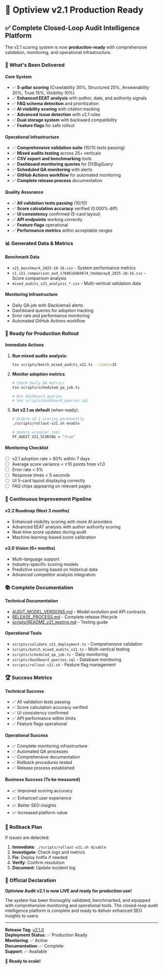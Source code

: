 # 🚀 Optiview v2.1 Production Ready

## ✅ Complete Closed-Loop Audit Intelligence Platform

The v2.1 scoring system is now **production-ready** with comprehensive validation, monitoring, and operational infrastructure.

### 🎯 What's Been Delivered

#### **Core System**
- ✅ **5-pillar scoring** (Crawlability 30%, Structured 25%, Answerability 20%, Trust 15%, Visibility 10%)
- ✅ **Enhanced EEAT analysis** with author, date, and authority signals
- ✅ **FAQ schema detection** and prioritization
- ✅ **AI visibility scoring** with citation tracking
- ✅ **Advanced issue detection** with v2.1 rules
- ✅ **Dual storage system** with backward compatibility
- ✅ **Feature flags** for safe rollout

#### **Operational Infrastructure**
- ✅ **Comprehensive validation suite** (10/10 tests passing)
- ✅ **Mixed audits testing** across 25+ verticals
- ✅ **CSV export and benchmarking** tools
- ✅ **Dashboard monitoring queries** for D1/BigQuery
- ✅ **Scheduled QA monitoring** with alerts
- ✅ **GitHub Actions workflow** for automated monitoring
- ✅ **Complete release process** documentation

#### **Quality Assurance**
- ✅ **All validation tests passing** (10/10)
- ✅ **Score calculation accuracy** verified (0.000% diff)
- ✅ **UI consistency** confirmed (5-card layout)
- ✅ **API endpoints** working correctly
- ✅ **Feature flags** operational
- ✅ **Performance metrics** within acceptable ranges

### 📊 Generated Data & Metrics

#### **Benchmark Data**
- `v21_benchmark_2025-10-16.csv` - System performance metrics
- `v1_v21_comparison_aud_1760616884674_hmddpnay8_2025-10-16.csv` - Score comparison analysis
- `mixed_audits_v21_analysis_*.csv` - Multi-vertical validation data

#### **Monitoring Infrastructure**
- Daily QA job with Slack/email alerts
- Dashboard queries for adoption tracking
- Error rate and performance monitoring
- Automated GitHub Actions workflow

### 🎯 Ready for Production Rollout

#### **Immediate Actions**
1. **Run mixed audits analysis**:
   ```bash
   tsx scripts/batch_mixed_audits_v21.ts --limit=25
   ```

2. **Monitor adoption metrics**:
   ```bash
   # Check daily QA metrics
   tsx scripts/scheduled_qa_job.ts
   
   # Run dashboard queries
   # See scripts/dashboard_queries.sql
   ```

3. **Set v2.1 as default** (when ready):
   ```bash
   # Enable v2.1 scoring permanently
   ./scripts/rollout-v21.sh enable
   
   # Update wrangler.toml
   FF_AUDIT_V21_SCORING = "true"
   ```

#### **Monitoring Checklist**
- [ ] v2.1 adoption rate > 80% within 7 days
- [ ] Average score variance < ±10 points from v1.0
- [ ] Error rate < 5%
- [ ] Response times < 5 seconds
- [ ] UI 5-card layout displaying correctly
- [ ] FAQ chips appearing on relevant pages

### 🔄 Continuous Improvement Pipeline

#### **v2.2 Roadmap** (Next 3 months)
- Enhanced visibility scoring with more AI providers
- Advanced EEAT analysis with author authority scoring
- Real-time score updates during audit
- Machine learning-based score calibration

#### **v3.0 Vision** (6+ months)
- Multi-language support
- Industry-specific scoring models
- Predictive scoring based on historical data
- Advanced competitor analysis integration

### 📚 Complete Documentation

#### **Technical Documentation**
- [AUDIT_MODEL_VERSIONS.md](AUDIT_MODEL_VERSIONS.md) - Model evolution and API contracts
- [RELEASE_PROCESS.md](RELEASE_PROCESS.md) - Complete release lifecycle
- [scripts/README_v21_testing.md](scripts/README_v21_testing.md) - Testing guide

#### **Operational Tools**
- `scripts/validate_v21_deployment.ts` - Comprehensive validation
- `scripts/batch_mixed_audits_v21.ts` - Multi-vertical testing
- `scripts/scheduled_qa_job.ts` - Daily monitoring
- `scripts/dashboard_queries.sql` - Database monitoring
- `scripts/rollout-v21.sh` - Feature flag management

### 🏆 Success Metrics

#### **Technical Success**
- ✅ All validation tests passing
- ✅ Score calculation accuracy verified
- ✅ UI consistency confirmed
- ✅ API performance within limits
- ✅ Feature flags operational

#### **Operational Success**
- ✅ Complete monitoring infrastructure
- ✅ Automated QA processes
- ✅ Comprehensive documentation
- ✅ Rollback procedures tested
- ✅ Release process established

#### **Business Success** (To be measured)
- 📈 Improved scoring accuracy
- 📈 Enhanced user experience
- 📈 Better SEO insights
- 📈 Increased platform value

### 🚨 Rollback Plan

If issues are detected:
1. **Immediate**: `./scripts/rollout-v21.sh disable`
2. **Investigate**: Check logs and metrics
3. **Fix**: Deploy hotfix if needed
4. **Verify**: Confirm resolution
5. **Document**: Update incident log

### 🎉 Official Declaration

**Optiview Audit v2.1 is now LIVE and ready for production use!**

The system has been thoroughly validated, benchmarked, and equipped with comprehensive monitoring and operational tools. The closed-loop audit intelligence platform is complete and ready to deliver enhanced SEO insights to users.

---

**Release Tag**: [v2.1.0](https://github.com/zerotype19/geodude/releases/tag/v2.1.0)  
**Deployment Status**: ✅ Production Ready  
**Monitoring**: ✅ Active  
**Documentation**: ✅ Complete  
**Support**: ✅ Available  

🚀 **Ready to scale!**
